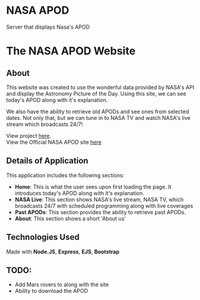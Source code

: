 # NASA APOD 
 Server that displays Nasa's APOD

# The NASA APOD Website
## About
This website was created to use the wonderful data provided by NASA's API and display the Astronomy Picture of the Day. Using this site, we can see today's APOD along with it's explanation. 

We also have the ability to retrieve old APODs and see ones from selected dates. Not only that, but we can tune in to NASA TV and watch NASA's live stream which broadcasts 24/7!

View project [here](https://star-gazers-apod.onrender.com). <br>
View the Official NASA APOD site [here](https://apod.nasa.gov/apod/astropix.html)

## Details of Application
This application includes the following sections:
- **Home**: This is what the user sees upon first loading the page. It introduces today's APOD along with it's explanation.
- **NASA Live**: This section shows NASA's live stream, NASA TV, which broadcasts 24/7 with scheduled programming along with live coverages
- **Past APODs**: This section provides the ability to retrieve past APODs.
- **About**: This section shows a short 'About us'

## Technologies Used
Made with **Node.JS**, **Express**, **EJS**, **Bootstrap**

## TODO:
- Add Mars rovers to along with the site
- Ability to download the APOD